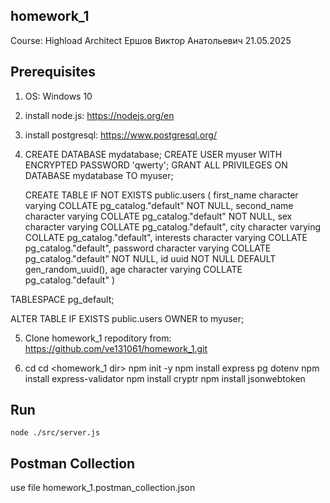 ## homework_1 
Course: Highload Architect
Ершов Виктор Анатольевич
21.05.2025

## Prerequisites

1. OS: Windows 10
2. install node.js: https://nodejs.org/en
3. install postgresql: https://www.postgresql.org/
4.  CREATE DATABASE mydatabase;
    CREATE USER myuser WITH ENCRYPTED PASSWORD 'qwerty';
    GRANT ALL PRIVILEGES ON DATABASE mydatabase TO myuser;

    CREATE TABLE IF NOT EXISTS public.users
(
    first_name character varying COLLATE pg_catalog."default" NOT NULL,
    second_name character varying COLLATE pg_catalog."default" NOT NULL,
    sex character varying COLLATE pg_catalog."default",
    city character varying COLLATE pg_catalog."default",
    interests character varying COLLATE pg_catalog."default",
    password character varying COLLATE pg_catalog."default" NOT NULL,
    id uuid NOT NULL DEFAULT gen_random_uuid(),
    age character varying COLLATE pg_catalog."default"
)

TABLESPACE pg_default;

ALTER TABLE IF EXISTS public.users
    OWNER to myuser;

5. Clone homework_1 repoditory from: https://github.com/ve131061/homework_1.git

6.  cd cd <homework_1 dir>
    npm init -y
    npm install express pg dotenv
    npm install express-validator
    npm install cryptr
    npm install jsonwebtoken

## Run

    node ./src/server.js

## Postman Collection

use file homework_1.postman_collection.json

